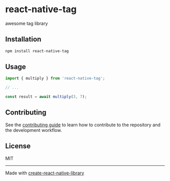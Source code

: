 # react-native-tag

awesome tag library

## Installation

```sh
npm install react-native-tag
```

## Usage

```js
import { multiply } from 'react-native-tag';

// ...

const result = await multiply(3, 7);
```

## Contributing

See the [contributing guide](CONTRIBUTING.md) to learn how to contribute to the repository and the development workflow.

## License

MIT

---

Made with [create-react-native-library](https://github.com/callstack/react-native-builder-bob)
